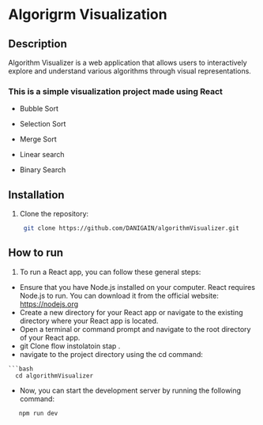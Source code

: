 

# Algorigrm Visualization

## Description
Algorithm Visualizer is a web application that allows users to interactively explore and understand various algorithms through visual representations.

### This is a simple visualization project made using React  
 - Bubble Sort 
 - Selection Sort
 - Merge Sort

 - Linear search 
 - Binary Search




## Installation
1. Clone the repository:
   ```bash
    git clone https://github.com/DANIGAIN/algorithmVisualizer.git

## How to run 
 1. To run a React app, you can follow these general steps:
   - Ensure that you have Node.js installed on your computer. React requires Node.js to run. You can download it from the official website: https://nodejs.org
   - Create a new directory for your React app or navigate to the existing directory where your React app is located.
   - Open a terminal or command prompt and navigate to the root directory of your React app.
   - git Clone  flow instolatoin stap .
   - navigate to the project directory using the cd command:
   
    ```bash
      cd algorithmVisualizer

   - Now, you can start the development server by running the following command:

   ```bash
      npm run dev
     
    


